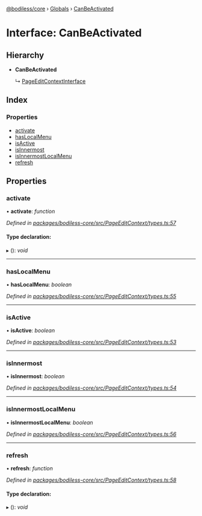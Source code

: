 [@bodiless/core](../README.md) › [Globals](../globals.md) › [CanBeActivated](canbeactivated.md)

# Interface: CanBeActivated

## Hierarchy

* **CanBeActivated**

  ↳ [PageEditContextInterface](pageeditcontextinterface.md)

## Index

### Properties

* [activate](canbeactivated.md#activate)
* [hasLocalMenu](canbeactivated.md#haslocalmenu)
* [isActive](canbeactivated.md#isactive)
* [isInnermost](canbeactivated.md#isinnermost)
* [isInnermostLocalMenu](canbeactivated.md#isinnermostlocalmenu)
* [refresh](canbeactivated.md#refresh)

## Properties

###  activate

• **activate**: *function*

*Defined in [packages/bodiless-core/src/PageEditContext/types.ts:57](https://github.com/johnsonandjohnson/Bodiless-JS/blob/576af00/packages/bodiless-core/src/PageEditContext/types.ts#L57)*

#### Type declaration:

▸ (): *void*

___

###  hasLocalMenu

• **hasLocalMenu**: *boolean*

*Defined in [packages/bodiless-core/src/PageEditContext/types.ts:55](https://github.com/johnsonandjohnson/Bodiless-JS/blob/576af00/packages/bodiless-core/src/PageEditContext/types.ts#L55)*

___

###  isActive

• **isActive**: *boolean*

*Defined in [packages/bodiless-core/src/PageEditContext/types.ts:53](https://github.com/johnsonandjohnson/Bodiless-JS/blob/576af00/packages/bodiless-core/src/PageEditContext/types.ts#L53)*

___

###  isInnermost

• **isInnermost**: *boolean*

*Defined in [packages/bodiless-core/src/PageEditContext/types.ts:54](https://github.com/johnsonandjohnson/Bodiless-JS/blob/576af00/packages/bodiless-core/src/PageEditContext/types.ts#L54)*

___

###  isInnermostLocalMenu

• **isInnermostLocalMenu**: *boolean*

*Defined in [packages/bodiless-core/src/PageEditContext/types.ts:56](https://github.com/johnsonandjohnson/Bodiless-JS/blob/576af00/packages/bodiless-core/src/PageEditContext/types.ts#L56)*

___

###  refresh

• **refresh**: *function*

*Defined in [packages/bodiless-core/src/PageEditContext/types.ts:58](https://github.com/johnsonandjohnson/Bodiless-JS/blob/576af00/packages/bodiless-core/src/PageEditContext/types.ts#L58)*

#### Type declaration:

▸ (): *void*
